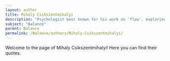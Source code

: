 ```yaml
---
layout: author
title: Mihaly Csikszentmihalyi
description: "Psychologist best known for his work on 'flow', exploring how achieving flow contributes to a balanced and fulfilling life."
subject: "Balance"
parent: Balance
permalink: /Balance/authors/Mihaly-Csikszentmihalyi/
---
```


Welcome to the page of Mihaly Csikszentmihalyi! Here you can find their quotes.

